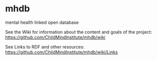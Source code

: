 # mhdb
mental health linked open database

See the Wiki for information about the content and goals of the project: https://github.com/ChildMindInstitute/mhdb/wiki

See Links to RDF and other resources: https://github.com/ChildMindInstitute/mhdb/wiki/Links
